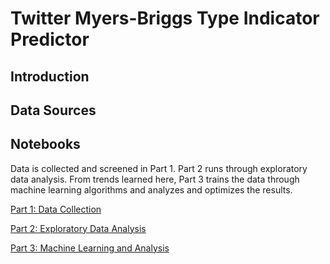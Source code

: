 # Twitter Myers-Briggs Type Indicator Predictor

## Introduction

## Data Sources

## Notebooks

Data is collected and screened in Part 1. Part 2 runs through exploratory data analysis. From trends learned here, Part 3 trains the data through machine learning algorithms and analyzes and optimizes the results.

[Part 1: Data Collection](https://github.com/BarrettNB/Twitter_MBTI_predictor/blob/main/1_Tweepy_reader.ipynb)

[Part 2: Exploratory Data Analysis](https://github.com/BarrettNB/Twitter_MBTI_predictor/blob/main/2_EDA.ipynb)

[Part 3: Machine Learning and Analysis](https://github.com/BarrettNB/Twitter_MBTI_predictor/blob/main/3_Modeling.ipynb)
